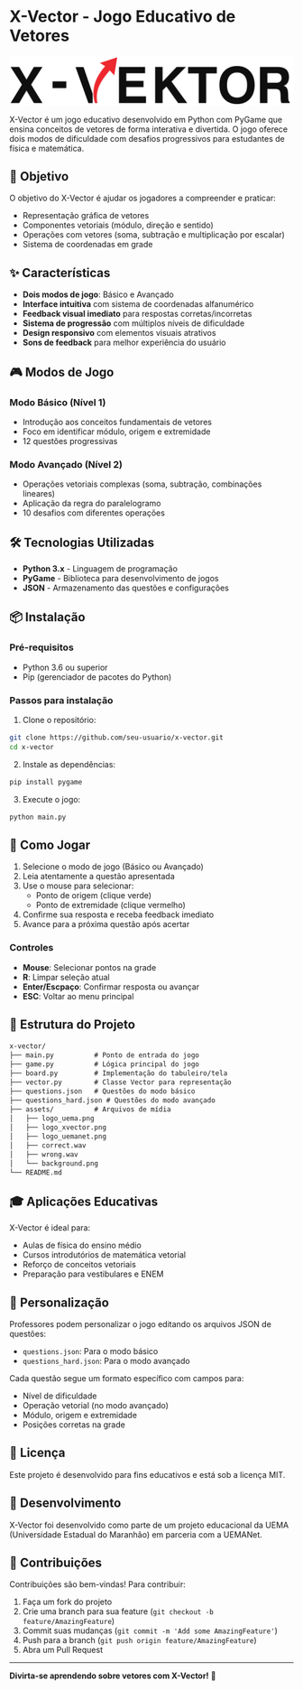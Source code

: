 # X-Vector - Jogo Educativo de Vetores

![X-Vector](assets/logo_xvector.png)

X-Vector é um jogo educativo desenvolvido em Python com PyGame que ensina conceitos de vetores de forma interativa e divertida. O jogo oferece dois modos de dificuldade com desafios progressivos para estudantes de física e matemática.

## 🎯 Objetivo

O objetivo do X-Vector é ajudar os jogadores a compreender e praticar:
- Representação gráfica de vetores
- Componentes vetoriais (módulo, direção e sentido)
- Operações com vetores (soma, subtração e multiplicação por escalar)
- Sistema de coordenadas em grade

## ✨ Características

- **Dois modos de jogo**: Básico e Avançado
- **Interface intuitiva** com sistema de coordenadas alfanumérico
- **Feedback visual imediato** para respostas corretas/incorretas
- **Sistema de progressão** com múltiplos níveis de dificuldade
- **Design responsivo** com elementos visuais atrativos
- **Sons de feedback** para melhor experiência do usuário

## 🎮 Modos de Jogo

### Modo Básico (Nível 1)
- Introdução aos conceitos fundamentais de vetores
- Foco em identificar módulo, origem e extremidade
- 12 questões progressivas

### Modo Avançado (Nível 2)
- Operações vetoriais complexas (soma, subtração, combinações lineares)
- Aplicação da regra do paralelogramo
- 10 desafios com diferentes operações

## 🛠️ Tecnologias Utilizadas

- **Python 3.x** - Linguagem de programação
- **PyGame** - Biblioteca para desenvolvimento de jogos
- **JSON** - Armazenamento das questões e configurações

## 📦 Instalação

### Pré-requisitos
- Python 3.6 ou superior
- Pip (gerenciador de pacotes do Python)

### Passos para instalação

1. Clone o repositório:
```bash
git clone https://github.com/seu-usuario/x-vector.git
cd x-vector
```

2. Instale as dependências:
```bash
pip install pygame
```

3. Execute o jogo:
```bash
python main.py
```

## 🎯 Como Jogar

1. Selecione o modo de jogo (Básico ou Avançado)
2. Leia atentamente a questão apresentada
3. Use o mouse para selecionar:
   - Ponto de origem (clique verde)
   - Ponto de extremidade (clique vermelho)
4. Confirme sua resposta e receba feedback imediato
5. Avance para a próxima questão após acertar

### Controles
- **Mouse**: Selecionar pontos na grade
- **R**: Limpar seleção atual
- **Enter/Escpaço**: Confirmar resposta ou avançar
- **ESC**: Voltar ao menu principal

## 📁 Estrutura do Projeto

```
x-vector/
├── main.py          # Ponto de entrada do jogo
├── game.py          # Lógica principal do jogo
├── board.py         # Implementação do tabuleiro/tela
├── vector.py        # Classe Vector para representação
├── questions.json   # Questões do modo básico
├── questions_hard.json # Questões do modo avançado
├── assets/          # Arquivos de mídia
│   ├── logo_uema.png
│   ├── logo_xvector.png
│   ├── logo_uemanet.png
│   ├── correct.wav
│   ├── wrong.wav
│   └── background.png
└── README.md
```

## 🎓 Aplicações Educativas

X-Vector é ideal para:
- Aulas de física do ensino médio
- Cursos introdutórios de matemática vetorial
- Reforço de conceitos vetoriais
- Preparação para vestibulares e ENEM

## 🔧 Personalização

Professores podem personalizar o jogo editando os arquivos JSON de questões:

- `questions.json`: Para o modo básico
- `questions_hard.json`: Para o modo avançado

Cada questão segue um formato específico com campos para:
- Nível de dificuldade
- Operação vetorial (no modo avançado)
- Módulo, origem e extremidade
- Posições corretas na grade

## 📝 Licença

Este projeto é desenvolvido para fins educativos e está sob a licença MIT.

## 👥 Desenvolvimento

X-Vector foi desenvolvido como parte de um projeto educacional da UEMA (Universidade Estadual do Maranhão) em parceria com a UEMANet.

## 🤝 Contribuições

Contribuições são bem-vindas! Para contribuir:

1. Faça um fork do projeto
2. Crie uma branch para sua feature (`git checkout -b feature/AmazingFeature`)
3. Commit suas mudanças (`git commit -m 'Add some AmazingFeature'`)
4. Push para a branch (`git push origin feature/AmazingFeature`)
5. Abra um Pull Request

---

**Divirta-se aprendendo sobre vetores com X-Vector!** 🚀
